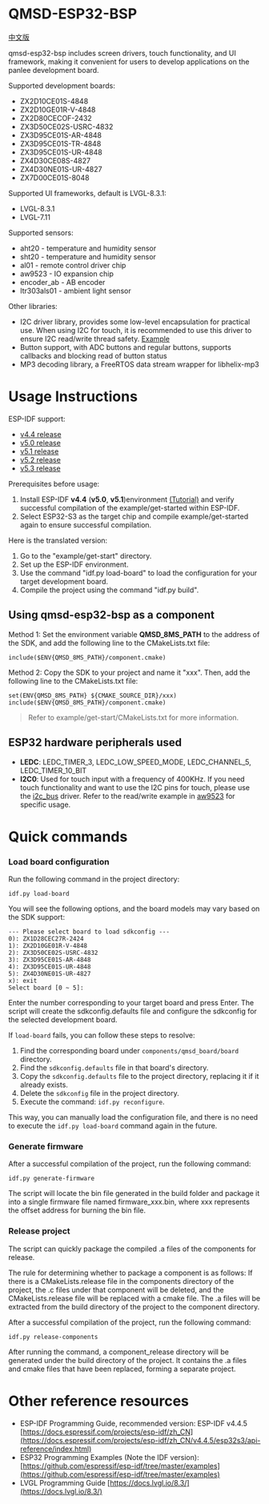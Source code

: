 
# QMSD-ESP32-BSP

[中文版](./README_CN.md)  

qmsd-esp32-bsp includes screen drivers, touch functionality, and UI framework, making it convenient for users to develop applications on the panlee development board.

Supported development boards:

- ZX2D10CE01S-4848
- ZX2D10GE01R-V-4848
- ZX2D80CECOF-2432
- ZX3D50CE02S-USRC-4832
- ZX3D95CE01S-AR-4848
- ZX3D95CE01S-TR-4848
- ZX3D95CE01S-UR-4848
- ZX4D30CE08S-4827
- ZX4D30NE01S-UR-4827
- ZX7D00CE01S-8048

Supported UI frameworks, default is LVGL-8.3.1:

- LVGL-8.3.1
- LVGL-7.11

Supported sensors:

- aht20 - temperature and humidity sensor
- sht20 - temperature and humidity sensor
- al01 - remote control driver chip
- aw9523 - IO expansion chip
- encoder_ab - AB encoder
- ltr303als01 - ambient light sensor

Other libraries:

- I2C driver library, provides some low-level encapsulation for practical use. When using I2C for touch, it is recommended to use this driver to ensure I2C read/write thread safety. [Example](/components-ext/qmsd_sensor/aw9523)
- Button support, with ADC buttons and regular buttons, supports callbacks and blocking read of button status
- MP3 decoding library, a FreeRTOS data stream wrapper for libhelix-mp3

# Usage Instructions

ESP-IDF support:

- [v4.4 release](https://github.com/espressif/esp-idf/tree/release/v4.4)
- [v5.0 release](https://github.com/espressif/esp-idf/tree/release/v5.0)
- [v5.1 release](https://github.com/espressif/esp-idf/tree/release/v5.1)
- [v5.2 release](https://github.com/espressif/esp-idf/tree/release/v5.2)     
- [v5.3 release](https://github.com/espressif/esp-idf/tree/release/v5.3)     

Prerequisites before usage:

1. Install ESP-IDF **v4.4**  (**v5.0**, **v5.1**)environment [(Tutorial)](https://docs.espressif.com/projects/esp-idf/zh_CN/release-v4.4/esp32s3/get-started/index.html) and verify successful compilation of the example/get-started within ESP-IDF.
2. Select ESP32-S3 as the target chip and compile example/get-started again to ensure successful compilation.


Here is the translated version:

1. Go to the "example/get-start" directory.
2. Set up the ESP-IDF environment.
3. Use the command "idf.py load-board" to load the configuration for your target development board.
4. Compile the project using the command "idf.py build".

## Using qmsd-esp32-bsp as a component

Method 1: Set the environment variable **QMSD_8MS_PATH** to the address of the SDK, and add the following line to the CMakeLists.txt file:

```
include($ENV{QMSD_8MS_PATH}/component.cmake)
```

Method 2: Copy the SDK to your project and name it "xxx". Then, add the following line to the CMakeLists.txt file:

```
set(ENV{QMSD_8MS_PATH} ${CMAKE_SOURCE_DIR}/xxx)
include($ENV{QMSD_8MS_PATH}/component.cmake)
```

> Refer to example/get-start/CMakeLists.txt for more information.

## ESP32 hardware peripherals used

- **LEDC**: LEDC_TIMER_3, LEDC_LOW_SPEED_MODE, LEDC_CHANNEL_5, LEDC_TIMER_10_BIT
- **I2C0**: Used for touch input with a frequency of 400KHz. If you need touch functionality and want to use the I2C pins for touch, please use the [i2c_bus](/components-third-party/i2c_bus) driver. Refer to the read/write example in [aw9523](/components-ext/qmsd_sensor/aw9523) for specific usage.

# Quick commands

### Load board configuration

Run the following command in the project directory:

```
idf.py load-board
```

You will see the following options, and the board models may vary based on the SDK support:

```
--- Please select board to load sdkconfig ---
0): ZX1D28CEC27R-2424
1): ZX2D10GE01R-V-4848
2): ZX3D50CE02S-USRC-4832
3): ZX3D95CE01S-AR-4848
4): ZX3D95CE01S-UR-4848
5): ZX4D30NE01S-UR-4827
x): exit
Select board [0 ~ 5]:
```

Enter the number corresponding to your target board and press Enter. The script will create the sdkconfig.defaults file and configure the sdkconfig for the selected development board.

If `load-board` fails, you can follow these steps to resolve:

1. Find the corresponding board under `components/qmsd_board/board` directory.
2. Find the `sdkconfig.defaults` file in that board's directory.
3. Copy the `sdkconfig.defaults` file to the project directory, replacing it if it already exists.
4. Delete the `sdkconfig` file in the project directory.
5. Execute the command: `idf.py reconfigure`.

This way, you can manually load the configuration file, and there is no need to execute the `idf.py load-board` command again in the future.

### Generate firmware

After a successful compilation of the project, run the following command:

```
idf.py generate-firmware
```

The script will locate the bin file generated in the build folder and package it into a single firmware file named firmware_xxx.bin, where xxx represents the offset address for burning the bin file.

### Release project

The script can quickly package the compiled .a files of the components for release.

The rule for determining whether to package a component is as follows: If there is a CMakeLists.release file in the components directory of the project, the .c files under that component will be deleted, and the CMakeLists.release file will be replaced with a cmake file. The .a files will be extracted from the build directory of the project to the component directory.

After a successful compilation of the project, run the following command:

```
idf.py release-components
```

After running the command, a component_release directory will be generated under the build directory of the project. It contains the .a files and cmake files that have been replaced, forming a separate project.

# Other reference resources

- ESP-IDF Programming Guide, recommended version: ESP-IDF v4.4.5 [https://docs.espressif.com/projects/esp-idf/zh_CN](https://docs.espressif.com/projects/esp-idf/zh_CN/v4.4.5/esp32s3/api-reference/index.html)
- ESP32 Programming Examples (Note the IDF version): [https://github.com/espressif/esp-idf/tree/master/examples](https://github.com/espressif/esp-idf/tree/master/examples)
- LVGL Programming Guide [https://docs.lvgl.io/8.3/](https://docs.lvgl.io/8.3/) [ ](https://8ms.xyz/appshop)
